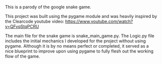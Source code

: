 This is a parody of the google snake game.

This project was built using the pygame module and was heavily inspired by the Clearcode youtube video: https://www.youtube.com/watch?v=QFvqStqPCRU

The main file for the snake game is snake_main_game.py. The Logic.py file includes the initial mechanics I developed for the project without using pygame. Although it is 
by no means perfect or completed, it served as a nice blueprint to improve upon using pygame to fully flesh out the working flow of the game. 
